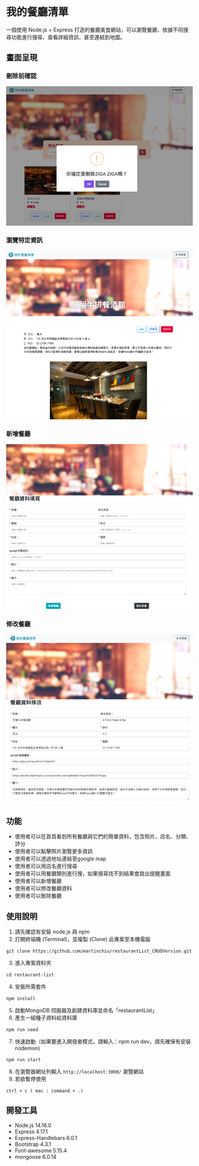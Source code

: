 # 我的餐廳清單
一個使用 Node.js + Express 打造的餐廳美食網站，可以瀏覽餐廳、依據不同搜尋功能進行搜尋、查看詳細資訊、甚至連結到地圖。

## 畫面呈現
### 刪除前確認
![刪除前確認](https://github.com/martinchiu/restaurantList_CRUDVersion/blob/main/public/image/2-3.a5刪除前確認.png)
### 瀏覽特定資訊
![瀏覽特定資訊](https://github.com/martinchiu/restaurantList_CRUDVersion/blob/main/public/image/2-3.a5瀏覽特定資訊.png)
### 新增餐廳
![新增餐廳](https://github.com/martinchiu/restaurantList_CRUDVersion/blob/main/public/image/2-3.a5新增餐廳.png)
### 修改餐廳
![修改餐廳](https://github.com/martinchiu/restaurantList_CRUDVersion/blob/main/public/image/2-3.a5修改餐廳.png)

## 功能
- 使用者可以在首頁看到所有餐廳與它們的簡單資料，包含照片、店名、分類、評分
- 使用者可以點擊照片瀏覽更多資訊
- 使用者可以透過地址連結至google map
- 使用者可以用店名進行搜尋
- 使用者可以用餐廳類別進行搜，如果搜尋找不到結果會跳出提醒畫面
- 使用者可以新增餐廳
- 使用者可以修改餐廳資料
- 使用者可以刪除餐廳

## 使用說明
1. 請先確認有安裝 node.js 與 npm
2. 打開終端機 (Terminal)，並複製 (Clone) 此專案至本機電腦
```
git clone https://github.com/martinchiu/restaurantList_CRUDVersion.git
```
3. 進入專案資料夾
```
cd restaurant-list
```
4. 安裝所需套件
```
npm install
```
5. 啟動MongoDB 伺服器及創建資料庫並命名「restaurantList」
6. 產生一組種子資料給資料庫
```
npm run seed
```
7. 快速啟動（如果要進入開發者模式，請輸入：npm run dev，請先確保有安裝nodemon)
```
npm run start
``` 
8. 在瀏覽器網址列輸入 `http://localhost:3000/` 瀏覽網站
9. 若欲暫停使用
```
ctrl + c ( mac : command + .)
```

## 開發工具
- Node.js 14.16.0
- Express 4.17.1
- Express-Handlebars 6.0.1
- Bootstrap 4.3.1
- Font-awesome 5.15.4
- mongoose 6.0.14